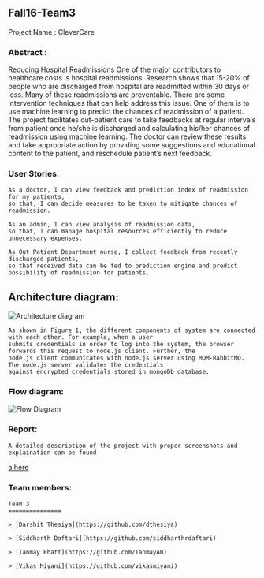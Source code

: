 ## Fall16-Team3

Project Name : CleverCare

### Abstract :
Reducing Hospital Readmissions
	One of the major contributors to healthcare costs is hospital readmissions. Research shows that 15-20% of people who are discharged from hospital are readmitted within 30 days or less. Many of these readmissions are preventable. There are some intervention techniques that can help address this issue. One of them is to use machine learning to predict the chances of readmission of a patient. The project facilitates out-patient care to take feedbacks at regular intervals from patient once he/she is discharged and calculating his/her chances of readmission using machine learning. The doctor can review these results and take appropriate action by providing some suggestions and educational content to the patient, and reschedule patient’s next feedback.


### User Stories:

	As a doctor, I can view feedback and prediction index of readmission for my patients,
	so that, I can decide measures to be taken to mitigate chances of readmission.

	As an admin, I can view analysis of readmission data,
	so that, I can manage hospital resources efficiently to reduce unnecessary expenses.

	As Out Patient Department nurse, I collect feedback from recently discharged patients,
	so that received data can be fed to prediction engine and predict possibility of readmission for patients.
	

## Architecture diagram:
![Architecture diagram](https://github.com/SJSU272Lab/Fall16-Team3/blob/master/Artifacts/272_architecture_diagram.png)
	
	As shown in Figure 1, the different components of system are connected with each other. For example, when a user
	submits credentials in order to log into the system, the browser forwards this request to node.js client. Further, the
	node.js client communicates with node.js server using MOM-RabbitMQ. The node.js server validates the credentials
	against encrypted credentials stored in mongoDb database.


### Flow diagram:
![Flow Diagram](https://github.com/SJSU272Lab/Fall16-Team3/blob/master/Artifacts/272_flow_diagram.png)
	

### Report:
	A detailed description of the project with proper screenshots and explaination can be found 
[a here](https://github.com/SJSU272Lab/Fall16-Team3/blob/master/Artifacts/CleverCare_team3_report.doc)
	

### Team members:
	Team 3
	===============

	> [Darshit Thesiya](https://github.com/dthesiya)

	> [Siddharth Daftari](https://github.com/siddharthrdaftari)

	> [Tanmay Bhatt](https://github.com/TanmayAB)

	> [Vikas Miyani](https://github.com/vikasmiyani)
	
